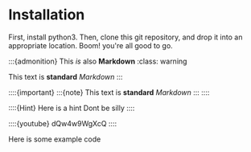 # Installation

First, install python3. Then, clone this git repository, and drop it into an appropriate location.
Boom! you're all good to go.


:::{admonition} This *is* also **Markdown**
:class: warning

This text is **standard** _Markdown_
:::

::::{important}
:::{note}
This text is **standard** _Markdown_
:::
::::

::::{Hint} Here is a hint
Dont be silly
::::

::::{youtube} dQw4w9WgXcQ
::::

Here is some example code